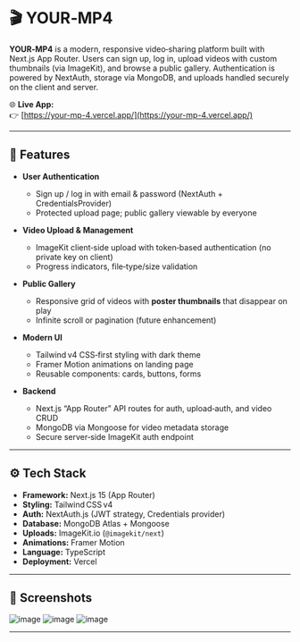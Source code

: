 # 🎬 YOUR‑MP4

**YOUR‑MP4** is a modern, responsive video‑sharing platform built with Next.js App Router. Users can sign up, log in, upload videos with custom thumbnails (via ImageKit), and browse a public gallery. Authentication is powered by NextAuth, storage via MongoDB, and uploads handled securely on the client and server.

🌐 **Live App:**  
👉 [https://your-mp-4.vercel.app/](https://your-mp-4.vercel.app/)

---

## 🚀 Features

- **User Authentication**
  - Sign up / log in with email & password (NextAuth + CredentialsProvider)
  - Protected upload page; public gallery viewable by everyone

- **Video Upload & Management**
  - ImageKit client‑side upload with token‑based authentication (no private key on client)
  - Progress indicators, file‑type/size validation

- **Public Gallery**
  - Responsive grid of videos with **poster thumbnails** that disappear on play
  - Infinite scroll or pagination (future enhancement)

- **Modern UI**
  - Tailwind v4 CSS‑first styling with dark theme
  - Framer Motion animations on landing page
  - Reusable components: cards, buttons, forms

- **Backend**
  - Next.js “App Router” API routes for auth, upload‑auth, and video CRUD
  - MongoDB via Mongoose for video metadata storage
  - Secure server‑side ImageKit auth endpoint

---

## ⚙️ Tech Stack

- **Framework:** Next.js 15 (App Router)
- **Styling:** Tailwind CSS v4
- **Auth:** NextAuth.js (JWT strategy, Credentials provider)
- **Database:** MongoDB Atlas + Mongoose
- **Uploads:** ImageKit.io (`@imagekit/next`)
- **Animations:** Framer Motion
- **Language:** TypeScript
- **Deployment:** Vercel

---

## 📸 Screenshots

![image](https://github.com/user-attachments/assets/957c4c8c-6c49-47d8-a8c6-d70794618eb2)
![image](https://github.com/user-attachments/assets/d909bf33-0489-446a-bcfe-1d47052390fb)
![image](https://github.com/user-attachments/assets/f1adb3e6-2fb2-4874-a37c-66839663c2fd)

---

